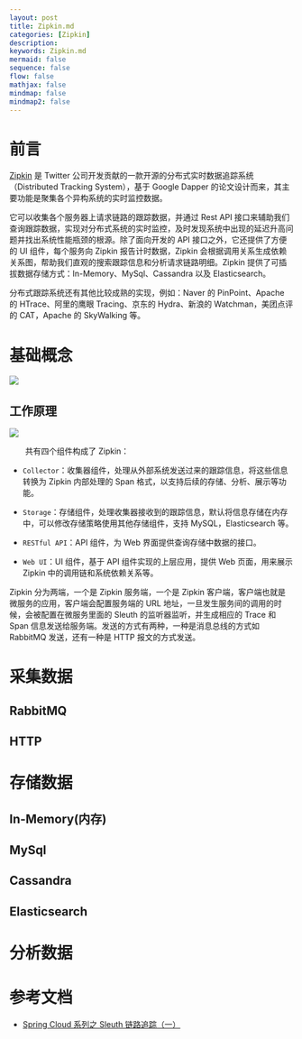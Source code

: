 ```yaml
---
layout: post
title: Zipkin.md
categories: [Zipkin]
description: 
keywords: Zipkin.md
mermaid: false
sequence: false
flow: false
mathjax: false
mindmap: false
mindmap2: false
---
```

# 前言

[Zipkin](https://zipkin.io/) 是 Twitter 公司开发贡献的一款开源的分布式实时数据追踪系统（Distributed Tracking System），基于 Google Dapper 的论文设计而来，其主要功能是聚集各个异构系统的实时监控数据。

它可以收集各个服务器上请求链路的跟踪数据，并通过 Rest API 接口来辅助我们查询跟踪数据，实现对分布式系统的实时监控，及时发现系统中出现的延迟升高问题并找出系统性能瓶颈的根源。除了面向开发的 API 接口之外，它还提供了方便的 UI 组件，每个服务向 Zipkin 报告计时数据，Zipkin 会根据调用关系生成依赖关系图，帮助我们直观的搜索跟踪信息和分析请求链路明细。Zipkin 提供了可插拔数据存储方式：In-Memory、MySql、Cassandra 以及 Elasticsearch。

分布式跟踪系统还有其他比较成熟的实现，例如：Naver 的 PinPoint、Apache 的 HTrace、阿里的鹰眼 Tracing、京东的 Hydra、新浪的 Watchman，美团点评的 CAT，Apache 的 SkyWalking 等。



# 基础概念

![](https://raw.githubusercontent.com/xuBigHead/pic/master/img/20210105161027.jpg)

## 工作原理

![](https://raw.githubusercontent.com/xuBigHead/pic/master/img/20210105161201.jpg)

　　共有四个组件构成了 Zipkin：

- `Collector`：收集器组件，处理从外部系统发送过来的跟踪信息，将这些信息转换为 Zipkin 内部处理的 Span 格式，以支持后续的存储、分析、展示等功能。

- `Storage`：存储组件，处理收集器接收到的跟踪信息，默认将信息存储在内存中，可以修改存储策略使用其他存储组件，支持 MySQL，Elasticsearch 等。

- `RESTful API`：API 组件，为 Web 界面提供查询存储中数据的接口。

- `Web UI`：UI 组件，基于 API 组件实现的上层应用，提供 Web 页面，用来展示 Zipkin 中的调用链和系统依赖关系等。

  

Zipkin 分为两端，一个是 Zipkin 服务端，一个是 Zipkin 客户端，客户端也就是微服务的应用，客户端会配置服务端的 URL 地址，一旦发生服务间的调用的时候，会被配置在微服务里面的 Sleuth 的监听器监听，并生成相应的 Trace 和 Span 信息发送给服务端。发送的方式有两种，一种是消息总线的方式如 RabbitMQ 发送，还有一种是 HTTP 报文的方式发送。



# 采集数据

## RabbitMQ

## HTTP



# 存储数据

## In-Memory(内存)

## MySql

## Cassandra

## Elasticsearch



# 分析数据



# 参考文档

- [Spring Cloud 系列之 Sleuth 链路追踪（一）](https://www.cnblogs.com/mrhelloworld/p/sleuth1.html)